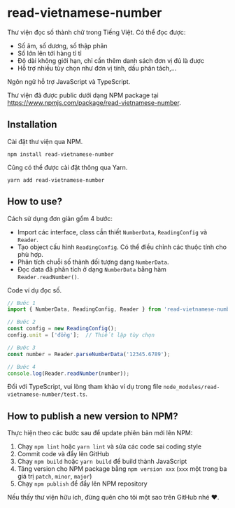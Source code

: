 # read-vietnamese-number

Thư viện đọc số thành chữ trong Tiếng Việt. Có thể đọc được:

* Số âm, số dương, số thập phân
* Số lớn lên tới hàng tỉ tỉ
* Độ dài không giới hạn, chỉ cần thêm danh sách đơn vị đủ là được
* Hỗ trợ nhiều tùy chọn như đơn vị tính, dấu phân tách,...

Ngôn ngữ hỗ trợ JavaScript và TypeScript.

Thư viện đã được public dưới dạng NPM package tại https://www.npmjs.com/package/read-vietnamese-number.

## Installation

Cài đặt thư viện qua NPM.

```console
npm install read-vietnamese-number
```

Cũng có thể được cài đặt thông qua Yarn.

```console
yarn add read-vietnamese-number
```

## How to use?

Cách sử dụng đơn giản gồm 4 bước:

* Import các interface, class cần thiết `NumberData`, `ReadingConfig` và `Reader`.
* Tạo object cấu hình `ReadingConfig`. Có thể điều chỉnh các thuộc tính cho phù hợp.
* Phân tích chuỗi số thành đối tượng dạng `NumberData`.
* Đọc data đã phân tích ở dạng `NumberData` bằng hàm `Reader.readNumber()`.

Code ví dụ đọc số.

```js
// Bước 1
import { NumberData, ReadingConfig, Reader } from 'read-vietnamese-number';

// Bước 2
const config = new ReadingConfig();
config.unit = ['đồng'];  // Thiết lập tùy chọn

// Bước 3
const number = Reader.parseNumberData('12345.6789');

// Bước 4
console.log(Reader.readNumber(number));
```

Đối với TypeScript, vui lòng tham khảo ví dụ trong file `node_modules/read-vietnamese-number/test.ts`.

## How to publish a new version to NPM?

Thực hiện theo các bước sau để update phiên bản mới lên NPM:

1. Chạy `npm lint` hoặc `yarn lint` và sửa các code sai coding style
2. Commit code và đẩy lên GitHub
3. Chạy `npm build` hoặc `yarn build` để build thành JavaScript
4. Tăng version cho NPM package bằng `npm version xxx` (`xxx` một trong ba giá trị `patch`, `minor`, `major`)
5. Chạy `npm publish` để đẩy lên NPM repository

Nếu thấy thư viện hữu ích, đừng quên cho tôi một sao trên GitHub nhé ❤.
